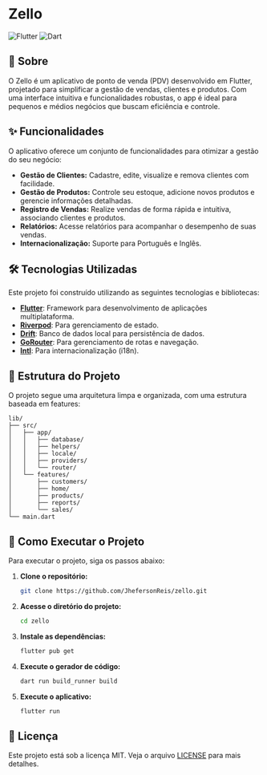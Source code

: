 # Zello

![Flutter](https://img.shields.io/badge/Flutter-02569B?style=for-the-badge&logo=flutter&logoColor=white)
![Dart](https://img.shields.io/badge/Dart-0175C2?style=for-the-badge&logo=dart&logoColor=white)

## 🎯 Sobre

O Zello é um aplicativo de ponto de venda (PDV) desenvolvido em Flutter, projetado para simplificar a gestão de vendas, clientes e produtos. Com uma interface intuitiva e funcionalidades robustas, o app é ideal para pequenos e médios negócios que buscam eficiência e controle.

## ✨ Funcionalidades

O aplicativo oferece um conjunto de funcionalidades para otimizar a gestão do seu negócio:

*   **Gestão de Clientes:** Cadastre, edite, visualize e remova clientes com facilidade.
*   **Gestão de Produtos:** Controle seu estoque, adicione novos produtos e gerencie informações detalhadas.
*   **Registro de Vendas:** Realize vendas de forma rápida e intuitiva, associando clientes e produtos.
*   **Relatórios:** Acesse relatórios para acompanhar o desempenho de suas vendas.
*   **Internacionalização:** Suporte para Português e Inglês.

## 🛠️ Tecnologias Utilizadas

Este projeto foi construído utilizando as seguintes tecnologias e bibliotecas:

*   **[Flutter](https://flutter.dev/)**: Framework para desenvolvimento de aplicações multiplataforma.
*   **[Riverpod](https://riverpod.dev/)**: Para gerenciamento de estado.
*   **[Drift](https://drift.simonbinder.eu/)**: Banco de dados local para persistência de dados.
*   **[GoRouter](https://pub.dev/packages/go_router)**: Para gerenciamento de rotas e navegação.
*   **[Intl](https://pub.dev/packages/intl)**: Para internacionalização (i18n).

## 📂 Estrutura do Projeto

O projeto segue uma arquitetura limpa e organizada, com uma estrutura baseada em features:

```
lib/
├── src/
│   ├── app/
│   │   ├── database/
│   │   ├── helpers/
│   │   ├── locale/
│   │   ├── providers/
│   │   └── router/
│   └── features/
│       ├── customers/
│       ├── home/
│       ├── products/
│       ├── reports/
│       └── sales/
└── main.dart
```

## 🚀 Como Executar o Projeto

Para executar o projeto, siga os passos abaixo:

1.  **Clone o repositório:**
    ```bash
    git clone https://github.com/JhefersonReis/zello.git
    ```

2.  **Acesse o diretório do projeto:**
    ```bash
    cd zello
    ```

3.  **Instale as dependências:**
    ```bash
    flutter pub get
    ```

4.  **Execute o gerador de código:**
    ```bash
    dart run build_runner build
    ```

5.  **Execute o aplicativo:**
    ```bash
    flutter run
    ```

## 📄 Licença

Este projeto está sob a licença MIT. Veja o arquivo [LICENSE](LICENSE) para mais detalhes.